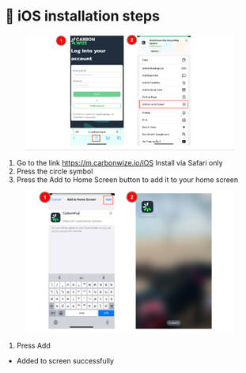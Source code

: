 # 📝 iOS installation steps

<figure><img src="../.gitbook/assets/image (3) (1).png" alt=""><figcaption></figcaption></figure>

1. Go to the link https://m.carbonwize.io/iOS Install via Safari only&#x20;
2. Press the circle symbol
3. Press the Add to Home Screen button to add it to your home screen



<figure><img src="../.gitbook/assets/image (1) (1) (1) (1) (1) (1).png" alt=""><figcaption></figcaption></figure>

1. Press Add

* Added to screen successfully
